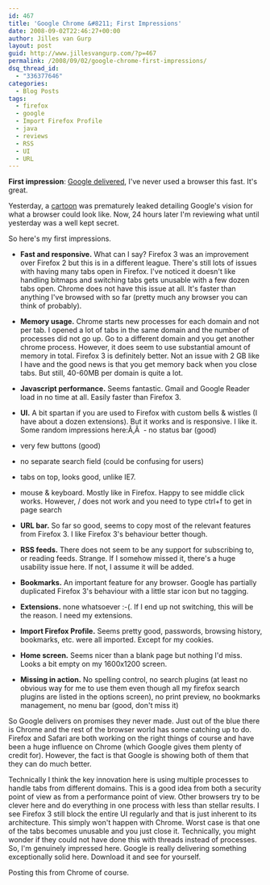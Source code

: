 ```yaml
---
id: 467
title: 'Google Chrome &#8211; First Impressions'
date: 2008-09-02T22:46:27+00:00
author: Jilles van Gurp
layout: post
guid: http://www.jillesvangurp.com/?p=467
permalink: /2008/09/02/google-chrome-first-impressions/
dsq_thread_id:
  - "336377646"
categories:
  - Blog Posts
tags:
  - firefox
  - google
  - Import Firefox Profile
  - java
  - reviews
  - RSS
  - UI
  - URL
---
```

**First impression**: [Google delivered](http://www.google.com/chrome), I've never used a browser this fast. It's great.

Yesterday, a [cartoon](http://www.google.com/googlebooks/chrome/) was prematurely leaked detailing Google's vision for what a browser could look like. Now, 24 hours later I'm reviewing what until yesterday was a well kept secret.

So here's my first impressions.

- **Fast and responsive.** What can I say? Firefox 3 was an improvement over Firefox 2 but this is in a different league. There's still lots of issues with having many tabs open in Firefox. I've noticed it doesn't like handling bitmaps and switching tabs gets unusable with a few dozen tabs open. Chrome does not have this issue at all. It's faster than anything I've browsed with so far (pretty much any browser you can think of probably).
- **Memory usage.** Chrome starts new processes for each domain and not per tab. I opened a lot of tabs in the same domain and the number of processes did not go up. Go to a different domain and you get another chrome process. However, it does seem to use substantial amount of memory in total. Firefox 3 is definitely better. Not an issue with 2 GB like I have and the good news is that you get memory back when you close tabs. But still, 40-60MB per domain is quite a lot.
- **Javascript performance.** Seems fantastic. Gmail and Google Reader load in no time at all. Easily faster than Firefox 3.
- **UI.** A bit spartan if you are used to Firefox with custom bells & wistles (I have about a dozen extensions). But it works and is responsive. I like it. Some random impressions here:Ã‚Â  - no status bar (good)
- very few buttons (good)
- no separate search field (could be confusing for users)
- tabs on top, looks good, unlike IE7.
- mouse & keyboard. Mostly like in Firefox. Happy to see middle click works. However, / does not work and you need to type ctrl+f to get in page search


- **URL bar.** So far so good, seems to copy most of the relevant features from Firefox 3. I like Firefox 3's behaviour better though.
- **RSS feeds.** There does not seem to be any support for subscribing to, or reading feeds. Strange. If I somehow missed it, there's a huge usability issue here. If not, I assume it will be added.
- **Bookmarks.** An important feature for any browser. Google has partially duplicated Firefox 3's behaviour with a little star icon but no tagging.
- **Extensions.** none whatsoever :-(. If I end up not switching, this will be the reason. I need my extensions.
- **Import Firefox Profile.** Seems pretty good, passwords, browsing history, bookmarks, etc. were all imported. Except for my cookies.
- **Home screen.** Seems nicer than a blank page but nothing I'd miss. Looks a bit empty on my 1600x1200 screen.
- **Missing in action.** No spelling control, no search plugins (at least no obvious way for me to use them even though all my firefox search plugins are listed in the options screen), no print preview, no bookmarks management, no menu bar (good, don't miss it)


So Google delivers on promises they never made. Just out of the blue there is Chrome and the rest of the browser world has some catching up to do. Firefox and Safari are both working on the right things of course and have been a huge influence on Chrome (which Google gives them plenty of credit for). However, the fact is that Google is showing both of them that they can do much better.

Technically I think the key innovation here is using multiple processes to handle tabs from different domains. This is a good idea from both a security point of view as from a performance point of view. Other browsers try to be clever here and do everything in one process with less than stellar results. I see Firefox 3 still block the entire UI regularly and that is just inherent to its architecture. This simply won't happen with Chrome. Worst case is that one of the tabs becomes unusable and you just close it. Technically, you might wonder if they could not have done this with threads instead of processes.
So, I'm genuinely impressed here. Google is really delivering something exceptionally solid here. Download it and see for yourself.

Posting this from Chrome of course.